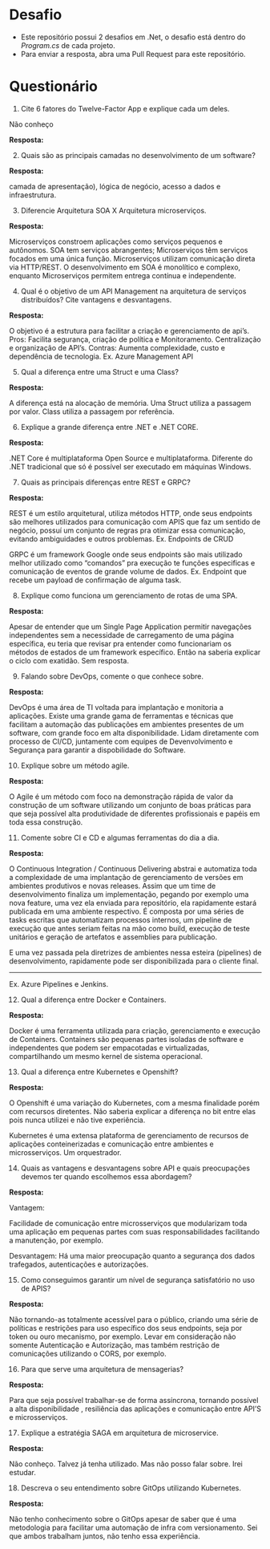 # Desafio

- Este repositório possui 2 desafios em .Net, o desafio está dentro do _Program.cs_ de cada projeto.
- Para enviar a resposta, abra uma Pull Request para este repositório.

# Questionário

1. Cite 6 fatores do Twelve-Factor App e explique cada um deles.

Não conheço

**Resposta:**

2. Quais são as principais camadas no desenvolvimento de um software?

**Resposta:**

camada de apresentação), lógica de negócio, acesso a dados e infraestrutura.

3. Diferencie Arquitetura SOA X Arquitetura microserviços.

**Resposta:**

Microserviços constroem aplicações como serviços pequenos e autônomos. SOA tem serviços abrangentes; Microserviços têm serviços focados em uma única função. Microserviços utilizam comunicação direta via HTTP/REST. O desenvolvimento em SOA é monolítico e complexo, enquanto Microserviços permitem entrega contínua e independente. 


4. Qual é o objetivo de um API Management na arquitetura de serviços distribuídos? Cite vantagens e desvantagens.

**Resposta:**

O objetivo é a estrutura para facilitar a criação e gerenciamento de api’s. 
Pros: Facilita segurança, criação de política e Monitoramento. Centralização e organização de API’s.
Contras: Aumenta complexidade, custo e dependência de tecnologia. Ex. Azure Management API 


5. Qual a diferença entre uma Struct e uma Class?

**Resposta:**

A diferença está na alocação de memória. Uma Struct utiliza a passagem por valor. Class utiliza a passagem por referência.


6. Explique a grande diferença entre .NET e .NET CORE.

**Resposta:**

.NET Core é multiplataforma Open Source e multiplataforma. Diferente do .NET tradicional que só é possível ser executado em máquinas Windows.


7. Quais as principais diferenças entre REST e GRPC?

**Resposta:**

REST  é um estilo arquitetural, utiliza métodos HTTP,  onde seus endpoints são melhores utilizados para comunicação com APIS que faz um sentido de negócio, possuí um conjunto de regras pra otimizar essa comunicação, evitando ambiguidades e outros problemas. Ex. Endpoints  de CRUD

GRPC é um framework Google onde seus endpoints são mais utilizado melhor utilizado como “comandos” pra execução te funções especificas e comunicação de eventos de grande volume de dados. Ex. Endpoint que recebe um payload de confirmação de alguma task.


8. Explique como funciona um gerenciamento de rotas de uma SPA.

**Resposta:**


Apesar de entender que um Single Page Application permitir navegações independentes sem a necessidade de carregamento de uma página específica, eu teria que revisar pra entender como funcionariam os métodos de estados de um framework específico. Então na saberia explicar o ciclo com exatidão. Sem resposta.

9. Falando sobre DevOps, comente o que conhece sobre.

**Resposta:**

DevOps é uma área de TI voltada para implantação e monitoria a aplicações. Existe uma grande gama de ferramentas e técnicas que facilitam a automação das publicações em ambientes presentes de um software, com grande foco em alta disponibilidade. Lidam diretamente com processo de CI/CD, juntamente com equipes de Devenvolvimento e Segurança para garantir a dispobilidade do Software.

10. Explique sobre um método agile.

**Resposta:**

O Agile é um método com foco na demonstração rápida de valor da construção de um software utilizando um conjunto de boas práticas para que seja possível alta produtividade de diferentes profissionais e papéis em toda essa construção. 

11. Comente sobre CI e CD e algumas ferramentas do dia a dia.

**Resposta:**

O Continuous Integration / Continuous Delivering abstrai e automatiza toda a complexidade de uma implantação de gerenciamento de versões em ambientes produtivos e novas releases. Assim que um time de desenvolvimento finaliza um implementação, pegando por exemplo uma nova feature, uma vez ela enviada para repositório, ela rapidamente estará publicada em uma ambiente respectivo. É composta por uma séries de tasks escritas que automatizam processos internos, um pipeline de execução que antes seriam feitas na mão como build, execução de teste unitários e geração de artefatos e assemblies para publicação.

E uma vez passada pela diretrizes de ambientes nessa esteira (pipelines) de desenvolvimento, rapidamente pode ser disponibilizada para o cliente final.
****

Ex. Azure Pipelines e Jenkins.


12. Qual a diferença entre Docker e Containers.

**Resposta:**

Docker é uma ferramenta utilizada para criação, gerenciamento e execução de Containers.
Containers são pequenas partes isoladas de software e independentes que podem ser empacotadas e virtualizadas, compartilhando um mesmo kernel de sistema operacional.


13. Qual a diferença entre Kubernetes e Openshift?

**Resposta:**

O Openshift é uma variação do Kubernetes, com a mesma finalidade porém com recursos diretentes. Não saberia explicar a diferença no bit entre elas pois nunca utilizei e não tive experiência.

Kubernetes é uma extensa plataforma de gerenciamento de recursos de aplicações conteinerizadas e comunicação entre ambientes e microsserviços. Um orquestrador.


14. Quais as vantagens e desvantagens sobre API e quais preocupações devemos ter quando escolhemos essa abordagem?

**Resposta:**

Vantagem:

Facilidade de comunicação entre microsserviços que modularizam toda uma aplicação em pequenas partes com suas responsabilidades facilitando a manutenção, por exemplo.

Desvantagem: 
Há uma maior preocupação quanto a segurança dos dados trafegados, autenticações e autorizações.


15. Como conseguimos garantir um nível de segurança satisfatório no uso de APIS?

**Resposta:**


Não tornando-as totalmente acessível para o público, criando uma série de políticas e restrições para uso específico dos seus endpoints, seja por token ou ouro mecanismo, por exemplo. Levar em consideração não somente Autenticação e  Autorização, mas também restrição de comunicações utilizando o CORS, por exemplo.


16. Para que serve uma arquitetura de mensagerias?

**Resposta:**

Para que seja possível trabalhar-se de forma assíncrona, tornando possível a alta disponibilidade , resiliência das aplicações e comunicação entre API’S e microsserviços.


17. Explique a estratégia SAGA em arquitetura de microservice.

**Resposta:**

Não conheço. Talvez já tenha utilizado. Mas não posso falar sobre. Irei estudar.

18. Descreva o seu entendimento sobre GitOps utilizando Kubernetes.

**Resposta:**

Não tenho conhecimento sobre o GitOps apesar de saber que é uma metodologia para facilitar uma automação de infra com versionamento.  Sei que ambos trabalham juntos, não tenho essa experiência.
